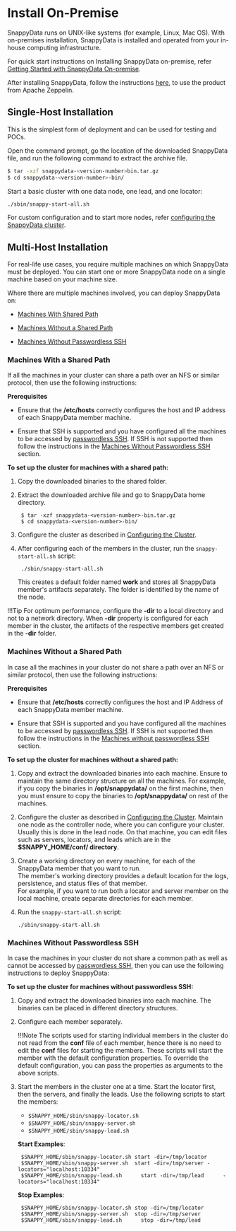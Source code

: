 <a id="install-on-premise"></a>
# Install On-Premise

SnappyData runs on UNIX-like systems (for example, Linux, Mac OS). With on-premises installation, SnappyData is installed and operated from your in-house computing infrastructure.

For quick start instructions on Installing SnappyData on-premise, refer [Getting Started with SnappyData On-premise](../quickstart/getting_started_by_installing_snappydata_on-premise.md).

After installing SnappyData, follow the instructions [here](../howto/use_apache_zeppelin_with_snappydata.md), to use the product from Apache Zeppelin.

<a id="singlehost"></a>
## Single-Host Installation

This is the simplest form of deployment and can be used for testing and POCs.

Open the command prompt, go the location of the downloaded SnappyData file, and run the following command to extract the archive file.

```sh
$ tar -xzf snappydata-<version-number>bin.tar.gz
$ cd snappydata-<version-number>-bin/
```

Start a basic cluster with one data node, one lead, and one locator:

```sh
./sbin/snappy-start-all.sh
```

For custom configuration and to start more nodes, refer [configuring the SnappyData cluster](../configuring_cluster/configuring_cluster.md).

<a id="multihost"></a>
## Multi-Host Installation

For real-life use cases, you require multiple machines on which SnappyData must be deployed. You can start one or more SnappyData node on a single machine based on your machine size.

Where there are multiple machines involved, you can deploy SnappyData on:

*	[Machines With Shared Path](#sharedpath)

*	[Machines Without a Shared Path](#machine-shared-path)

*	[Machines Without Passwordless SSH](#without_passwordless)

<a id="sharedpath"></a>
### Machines With a Shared Path
If all the machines in your cluster can share a path over an NFS or similar protocol, then use the following instructions:

**Prerequisites**

* Ensure that the **/etc/hosts** correctly configures the host and IP address of each SnappyData member machine.

* Ensure that SSH is supported and you have configured all the machines to be accessed by [passwordless SSH](../reference/misc/passwordless_ssh.md). If SSH is not supported then follow the instructions in the [Machines Without Passwordless SSH](#without_passwordless) section.

**To set up the cluster for machines with a shared path:**

1. Copy the downloaded binaries to the shared folder.

2. Extract the downloaded archive file and go to SnappyData home directory.

        $ tar -xzf snappydata-<version-number>-bin.tar.gz
        $ cd snappydata-<version-number>-bin/

3. Configure the cluster as described in [Configuring the Cluster](../configuring_cluster/configuring_cluster.md).

4. After configuring each of the members in the cluster, run the `snappy-start-all.sh` script:

        ./sbin/snappy-start-all.sh

    This creates a default folder named **work** and stores all SnappyData member's artifacts separately. The folder is identified by the name of the node.

!!!Tip
	For optimum performance, configure the **-dir** to a local directory and not to a network directory. When **-dir** property is configured for each member in the cluster, the artifacts of the respective members get created in the  **-dir** folder.

<a id="machine-shared-path"></a>
### Machines Without a Shared Path

In case all the machines in your cluster do not share a path over an NFS or similar protocol, then use the following instructions:

**Prerequisites**

*	Ensure that **/etc/hosts** correctly configures the host and IP Address of each SnappyData member machine.

*	Ensure that SSH is supported and you have configured all the machines to be accessed by [passwordless SSH](../reference/misc/passwordless_ssh.md). If SSH is not supported then follow the instructions in the [Machines without passwordless SSH](#without_passwordless) section.

**To set up the cluster for machines without a shared path:**

1.	Copy and extract the downloaded binaries into each machine.	Ensure to maintain the same directory structure on all the machines. For example, if you copy the binaries in **/opt/snappydata/** on the first machine, then you must ensure to copy the binaries to **/opt/snappydata/** on rest of the machines.

2.	Configure the cluster as described in [Configuring the Cluster](../configuring_cluster/configuring_cluster.md). Maintain one node as the controller node, where you can configure your cluster. Usually this is done in the lead node. On that machine, you can edit files such as servers, locators, and leads which are in the **$SNAPPY_HOME/conf/ directory**.

3.	Create a working directory on every machine, for each of the SnappyData member that you want to run. <br> The member's working directory provides a default location for the logs, persistence, and status files of that member. <br>For example, if you want to run both a locator and server member on the local machine, create separate directories for each member.

4.	Run the `snappy-start-all.sh` script:

        ./sbin/snappy-start-all.sh

<a id="without_passwordless"></a>
### Machines Without Passwordless SSH


In case the machines in your cluster do not share a common path as well as cannot be accessed by [passwordless SSH](../reference/misc/passwordless_ssh.md), then you can use the following instructions to deploy SnappyData:

**To set up the cluster for machines without passwordless SSH:**

1. Copy and extract the downloaded binaries into each machine. The binaries can be placed in different directory structures.

2. Configure each member separately.

    !!!Note
        The scripts used for starting individual members in the cluster do not read from the **conf** file of each member, hence there is no need to edit the **conf** files for starting the members. These scripts will start the member with the default configuration properties. To override the default configuration, you can pass the properties as arguments to the above scripts.

3. Start the members in the cluster one at a time. Start the locator first, then the servers, and finally the leads. Use the following scripts to start the members:

    * `$SNAPPY_HOME/sbin/snappy-locator.sh`
    * `$SNAPPY_HOME/sbin/snappy-server.sh`
    * `$SNAPPY_HOME/sbin/snappy-lead.sh`

    **Start Examples**:

        $SNAPPY_HOME/sbin/snappy-locator.sh start -dir=/tmp/locator
        $SNAPPY_HOME/sbin/snappy-server.sh  start -dir=/tmp/server -locators="localhost:10334"
        $SNAPPY_HOME/sbin/snappy-lead.sh      start -dir=/tmp/lead      -locators="localhost:10334"

    **Stop Examples**:

        $SNAPPY_HOME/sbin/snappy-locator.sh stop -dir=/tmp/locator
        $SNAPPY_HOME/sbin/snappy-server.sh  stop -dir=/tmp/server
        $SNAPPY_HOME/sbin/snappy-lead.sh      stop -dir=/tmp/lead

